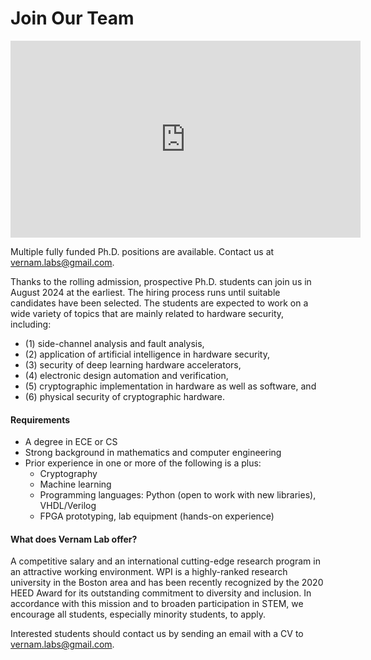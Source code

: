 # Join Our Team

<iframe width="560" height="315" src="https://www.youtube.com/embed/lsBasLuh3Ac?si=oqEh4i7tir4xpwAR" title="YouTube video player" frameborder="0" allow="accelerometer; autoplay; clipboard-write; encrypted-media; gyroscope; picture-in-picture; web-share" referrerpolicy="strict-origin-when-cross-origin" allowfullscreen></iframe>

Multiple fully funded Ph.D. positions are available.
Contact us at [vernam.labs@gmail.com](mailto:vernam.labs@gmail.com).

Thanks to the rolling admission, prospective Ph.D. students can join us in August 2024 at the earliest. The hiring process runs until suitable candidates have been selected. The students are expected to work on a wide variety of topics that are mainly related to hardware security, including: 
- (1) side-channel analysis and fault analysis, 
- (2) application of artificial intelligence in hardware security, 
- (3) security of deep learning hardware accelerators, 
- (4) electronic design automation and verification, 
- (5) cryptographic implementation in hardware as well as software, and 
- (6) physical security of cryptographic hardware.

#### Requirements

- A degree in ECE or CS
- Strong background in mathematics and computer engineering
- Prior experience in one or more of the following is a plus:
    - Cryptography
    - Machine learning
    - Programming languages: Python (open to work with new libraries), VHDL/Verilog
    - FPGA prototyping, lab equipment (hands-on experience)

#### What does Vernam Lab offer? 

A competitive salary and an international cutting-edge research program in an attractive working environment. WPI is a highly-ranked research university in the Boston area and has been recently recognized by the 2020 HEED Award for its outstanding commitment to diversity and inclusion. In accordance with this mission and to broaden participation in STEM, we encourage all students, especially minority students, to apply.


Interested students should contact us by sending an email with a CV to [vernam.labs@gmail.com](mailto:vernam.labs@gmail.com). 


